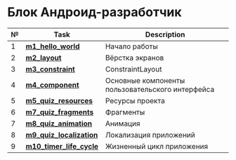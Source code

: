 # Блок Андроид-разработчик
|№|**Task**|**Description**|
|--|--|--|
|1|**[m1_hello_world](https://github.com/iamseryy/android_dev_1_2022/tree/main/m1_hello_world)**|Начало работы|
|2|**[m2_layout](https://github.com/iamseryy/android_dev_1_2022/tree/main/m2_layout)**|Вёрстка экранов|
|3|**[m3_constraint](https://github.com/iamseryy/android_dev_1_2022/tree/main/m3_constraint)**|ConstraintLayout|
|4|**[m4_component](https://github.com/iamseryy/android_dev_1_2022/tree/main/m4_component)**|Основные компоненты пользовательского интерфейса|
|5|**[m5_quiz_resources](https://github.com/iamseryy/android_dev_1_2022/tree/main/m5_quiz_resources)**|Ресурсы проекта|
|6|**[m7_quiz_fragments](https://github.com/iamseryy/android_dev_1_2022/tree/main/m7_quiz_fragments)**|Фрагменты|
|7|**[m8_quiz_animation](https://github.com/iamseryy/android_dev_1_2022/tree/main/m8_quiz_animation)**|Анимация|
|8|**[m9_quiz_localization](https://github.com/iamseryy/android_dev_1_2022/tree/main/m9_quiz_localization)**|Локализация приложений|
|9|**[m10_timer_life_cycle](https://github.com/iamseryy/android_dev_1_2022/tree/main/m10_timer_life_cycle)**|Жизненный цикл приложения|